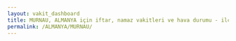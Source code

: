 ```yaml
---
layout: vakit_dashboard
title: MURNAU, ALMANYA için iftar, namaz vakitleri ve hava durumu - ilçe/eyalet seç
permalink: /ALMANYA/MURNAU/
---
```


<script type="text/javascript">
  var GLOBAL_COUNTRY = 'ALMANYA';
  var GLOBAL_CITY = 'MURNAU';
  var GLOBAL_STATE = '';
  var lat = 72;
  var lon = 21;
</script>
